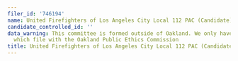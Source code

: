 ```yaml
---
filer_id: '746194'
name: United Firefighters of Los Angeles City Local 112 PAC (Candidate)
candidate_controlled_id: ''
data_warning: This committee is formed outside of Oakland. We only have data on committees
  which file with the Oakland Public Ethics Commission
title: United Firefighters of Los Angeles City Local 112 PAC (Candidate)
---
```

